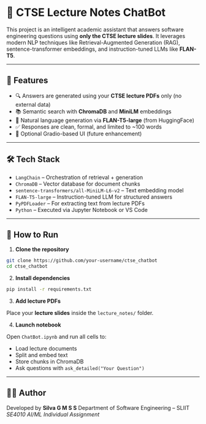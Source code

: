 # 🤖 CTSE Lecture Notes ChatBot

This project is an intelligent academic assistant that answers software engineering questions using **only the CTSE lecture slides**. It leverages modern NLP techniques like Retrieval-Augmented Generation (RAG), sentence-transformer embeddings, and instruction-tuned LLMs like **FLAN-T5**.

---

## 📌 Features

- 🔍 Answers are generated using your **CTSE lecture PDFs** only (no external data)
- 📚 Semantic search with **ChromaDB** and **MiniLM** embeddings
- 🧠 Natural language generation via **FLAN-T5-large** (from HuggingFace)
- ✅ Responses are clean, formal, and limited to ~100 words
- 💬 Optional Gradio-based UI (future enhancement)

---

## 🛠️ Tech Stack

- `LangChain` – Orchestration of retrieval + generation
- `ChromaDB` – Vector database for document chunks
- `sentence-transformers/all-MiniLM-L6-v2` – Text embedding model
- `FLAN-T5-large` – Instruction-tuned LLM for structured answers
- `PyPDFLoader` – For extracting text from lecture PDFs
- `Python` – Executed via Jupyter Notebook or VS Code

---

## 🚀 How to Run

1. **Clone the repository**

```bash
git clone https://github.com/your-username/ctse_chatbot
cd ctse_chatbot
````

2. **Install dependencies**

```bash
pip install -r requirements.txt
```

3. **Add lecture PDFs**

Place your **lecture slides** inside the `lecture_notes/` folder.

4. **Launch notebook**

Open `ChatBot.ipynb` and run all cells to:

* Load lecture documents
* Split and embed text
* Store chunks in ChromaDB
* Ask questions with `ask_detailed("Your Question")`

---

## 👨‍💻 Author

Developed by **Silva G M S S**
Department of Software Engineering – SLIIT
*SE4010 AI/ML Individual Assignment*
